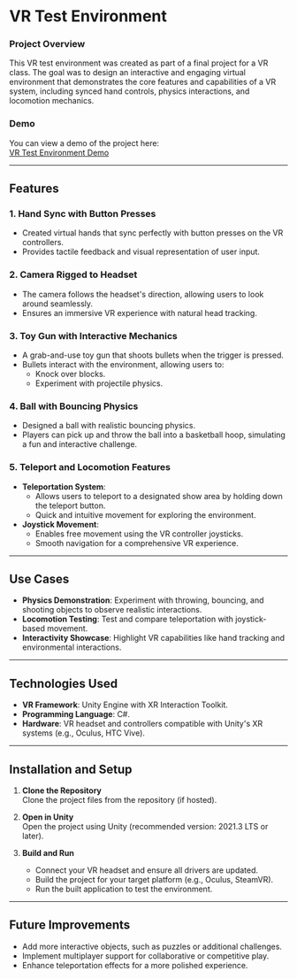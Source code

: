# VR Test Environment  

### Project Overview  
This VR test environment was created as part of a final project for a VR class. The goal was to design an interactive and engaging virtual environment that demonstrates the core features and capabilities of a VR system, including synced hand controls, physics interactions, and locomotion mechanics.  

### Demo  
You can view a demo of the project here:  
[VR Test Environment Demo](https://drive.google.com/file/d/11d3mH2647ggPGpG9xL18lK43lcJLLF_j/view?usp=sharing)  

---

## Features  

### 1. Hand Sync with Button Presses  
- Created virtual hands that sync perfectly with button presses on the VR controllers.  
- Provides tactile feedback and visual representation of user input.  

### 2. Camera Rigged to Headset  
- The camera follows the headset's direction, allowing users to look around seamlessly.  
- Ensures an immersive VR experience with natural head tracking.  

### 3. Toy Gun with Interactive Mechanics  
- A grab-and-use toy gun that shoots bullets when the trigger is pressed.  
- Bullets interact with the environment, allowing users to:  
  - Knock over blocks.  
  - Experiment with projectile physics.  

### 4. Ball with Bouncing Physics  
- Designed a ball with realistic bouncing physics.  
- Players can pick up and throw the ball into a basketball hoop, simulating a fun and interactive challenge.  

### 5. Teleport and Locomotion Features  
- **Teleportation System**:  
  - Allows users to teleport to a designated show area by holding down the teleport button.  
  - Quick and intuitive movement for exploring the environment.  
- **Joystick Movement**:  
  - Enables free movement using the VR controller joysticks.  
  - Smooth navigation for a comprehensive VR experience.  

---

## Use Cases  
- **Physics Demonstration**: Experiment with throwing, bouncing, and shooting objects to observe realistic interactions.  
- **Locomotion Testing**: Test and compare teleportation with joystick-based movement.  
- **Interactivity Showcase**: Highlight VR capabilities like hand tracking and environmental interactions.  

---

## Technologies Used  
- **VR Framework**: Unity Engine with XR Interaction Toolkit.  
- **Programming Language**: C#.  
- **Hardware**: VR headset and controllers compatible with Unity's XR systems (e.g., Oculus, HTC Vive).  

---

## Installation and Setup  

1. **Clone the Repository**  
   Clone the project files from the repository (if hosted).  

2. **Open in Unity**  
   Open the project using Unity (recommended version: 2021.3 LTS or later).  

3. **Build and Run**  
   - Connect your VR headset and ensure all drivers are updated.  
   - Build the project for your target platform (e.g., Oculus, SteamVR).  
   - Run the built application to test the environment.  

---

## Future Improvements  
- Add more interactive objects, such as puzzles or additional challenges.  
- Implement multiplayer support for collaborative or competitive play.  
- Enhance teleportation effects for a more polished experience.  

